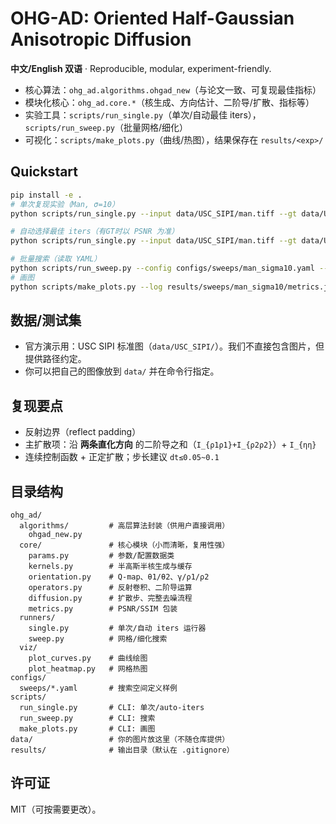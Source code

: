 # OHG-AD: Oriented Half-Gaussian Anisotropic Diffusion

**中文/English 双语** · Reproducible, modular, experiment-friendly.

- 核心算法：`ohg_ad.algorithms.ohgad_new`（与论文一致、可复现最佳指标）
- 模块化核心：`ohg_ad.core.*`（核生成、方向估计、二阶导/扩散、指标等）
- 实验工具：`scripts/run_single.py`（单次/自动最佳 iters），`scripts/run_sweep.py`（批量网格/细化）
- 可视化：`scripts/make_plots.py`（曲线/热图），结果保存在 `results/<exp>/`

## Quickstart

```bash
pip install -e .
# 单次复现实验（Man, σ=10）
python scripts/run_single.py --input data/USC_SIPI/man.tiff --gt data/USC_SIPI/man.tiff   --sigma 10 --dtheta 2 --dt 0.05 --iters 8   --mu 5 --lam 1 --k 0.3 --h 0.1 --a 0.1   --out results/man_sigma10_run

# 自动选择最佳 iters（有GT时以 PSNR 为准）
python scripts/run_single.py --input data/USC_SIPI/man.tiff --gt data/USC_SIPI/man.tiff   --sigma 10 --auto-iters --iters-max 30 --patience 3 --dt 0.05   --mu 5 --lam 1 --k 0.3 --h 0.1 --a 0.1   --out results/man_sigma10_autoiters

# 批量搜索（读取 YAML）
python scripts/run_sweep.py --config configs/sweeps/man_sigma10.yaml --out results/sweeps/man_sigma10
# 画图
python scripts/make_plots.py --log results/sweeps/man_sigma10/metrics.jsonl --plots curves,heatmap --x iters --grid k,h
```

## 数据/测试集
- 官方演示用：USC SIPI 标准图（`data/USC_SIPI/`）。我们不直接包含图片，但提供路径约定。
- 你可以把自己的图像放到 `data/` 并在命令行指定。

## 复现要点
- 反射边界（reflect padding）
- 主扩散项：沿 **两条直化方向** 的二阶导之和（`I_{ρ1ρ1}+I_{ρ2ρ2}`）+ `I_{ηη}`
- 连续控制函数 + 正定扩散；步长建议 `dt≤0.05~0.1`

## 目录结构
```
ohg_ad/
  algorithms/         # 高层算法封装（供用户直接调用）
    ohgad_new.py
  core/               # 核心模块（小而清晰，复用性强）
    params.py         # 参数/配置数据类
    kernels.py        # 半高斯半核生成与缓存
    orientation.py    # Q-map、θ1/θ2、γ/ρ1/ρ2
    operators.py      # 反射卷积、二阶导运算
    diffusion.py      # 扩散步、完整去噪流程
    metrics.py        # PSNR/SSIM 包装
  runners/
    single.py         # 单次/自动 iters 运行器
    sweep.py          # 网格/细化搜索
  viz/
    plot_curves.py    # 曲线绘图
    plot_heatmap.py   # 网格热图
configs/
  sweeps/*.yaml       # 搜索空间定义样例
scripts/
  run_single.py       # CLI: 单次/auto-iters
  run_sweep.py        # CLI: 搜索
  make_plots.py       # CLI: 画图
data/                 # 你的图片放这里（不随仓库提供）
results/              # 输出目录（默认在 .gitignore）
```

## 许可证
MIT（可按需要更改）。
